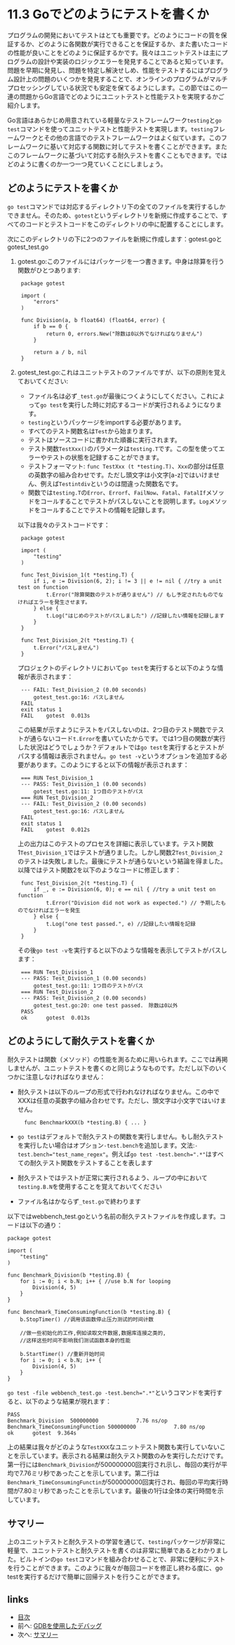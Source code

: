 # 11.3 Goでどのようにテストを書くか
プログラムの開発においてテストはとても重要です。どのようにコードの質を保証するか、どのように各関数が実行できることを保証するか、また書いたコードの性能が良いことをどのように保証するかです。我々はユニットテストは主にプログラムの設計や実装のロジックエラーを発見することであると知っています。問題を早期に発見し、問題を特定し解決せしめ、性能をテストするにはプログラム設計上の問題のいくつかを発見することで、オンラインのプログラムがマルチプロセッシングしている状況でも安定を保てるようにします。この節ではこの一連の問題からGo言語でどのようにユニットテストと性能テストを実現するかご紹介します。

Go言語はあらかじめ用意されている軽量なテストフレームワーク`testing`と`go test`コマンドを使ってユニットテストと性能テストを実現します。`testing`フレームワークとその他の言語でのテストフレームワークはよく似ています。このフレームワークに基いて対応する関数に対してテストを書くことができます。またこのフレームワークに基づいて対応する耐久テストを書くこともできます。ではどのように書くのか一つ一つ見ていくことにしましょう。

## どのようにテストを書くか
`go test`コマンドでは対応するディレクトリ下の全てのファイルを実行するしかできません。そのため、`gotest`というディレクトリを新規に作成することで、すべてのコードとテストコードをこのディレクトリの中に配置することにします。

次にこのディレクトリの下に2つのファイルを新規に作成します：gotest.goとgotest_test.go

1. gotest.go:このファイルにはパッケージを一つ書きます。中身は除算を行う関数がひとつあります:

		package gotest
		
		import (
			"errors"
		)
		
		func Division(a, b float64) (float64, error) {
			if b == 0 {
				return 0, errors.New("除数は0以外でなければなりません")
			}
		
			return a / b, nil
		}

2. gotest_test.go:これはユニットテストのファイルですが、以下の原則を覚えておいてください:

	- ファイル名は必ず`_test.go`が最後につくようにしてください。これによって`go test`を実行した時に対応するコードが実行されるようになります。
	- `testing`というパッケージをimportする必要があります。
	- すべてのテスト関数名は`Test`から始まります。
	- テストはソースコードに書かれた順番に実行されます。
	- テスト関数`TestXxx()`のパラメータは`testing.T`です。この型を使ってエラーやテストの状態を記録することができます。
	- テストフォーマット: `func TestXxx (t *testing.T)`、`Xxx`の部分は任意の英数字の組み合わせです。ただし頭文字は小文字[a-z]ではいけません、例えば`Testintdiv`というのは間違った関数名です。
	- 関数では`testing.T`の`Error`、`Errorf`、`FailNow`、`Fatal`、`FatalIf`メソッドをコールすることでテストがパスしないことを説明します。`Log`メソッドをコールすることでテストの情報を記録します。
	
	以下は我々のテストコードです：
	
		package gotest
		
		import (
			"testing"
		)
		
		func Test_Division_1(t *testing.T) {
			if i, e := Division(6, 2); i != 3 || e != nil { //try a unit test on function
				t.Error("除算関数のテストが通りません") // もし予定されたものでなければエラーを発生させます。
			} else {
				t.Log("はじめのテストがパスしました") //記録したい情報を記録します
			}
		}
		
		func Test_Division_2(t *testing.T) {
			t.Error("パスしません")
		}

	プロジェクトのディレクトリにおいて`go test`を実行すると以下のような情報が表示されます：

		--- FAIL: Test_Division_2 (0.00 seconds)
			gotest_test.go:16: パスしません
		FAIL
		exit status 1
		FAIL	gotest	0.013s
	この結果が示すようにテストをパスしないのは、2つ目のテスト関数でテストが通らないコード`t.Error`を書いていたからです。では1つ目の関数が実行した状況はどうでしょうか？デフォルトでは`go test`を実行するとテストがパスする情報は表示されません。`go test -v`というオプションを追加する必要があります。このようにすると以下の情報が表示されます：
	
		=== RUN Test_Division_1
		--- PASS: Test_Division_1 (0.00 seconds)
			gotest_test.go:11: 1つ目のテストがパス
		=== RUN Test_Division_2
		--- FAIL: Test_Division_2 (0.00 seconds)
			gotest_test.go:16: パスしません
		FAIL
		exit status 1
		FAIL	gotest	0.012s
	上の出力はこのテストのプロセスを詳細に表示しています。テスト関数1`Test_Division_1`ではテストが通りました。しかし関数2`Test_Division_2`のテストは失敗しました。最後にテストが通らないという結論を得ました。以降ではテスト関数2を以下のようなコードに修正します：
	
		func Test_Division_2(t *testing.T) {
			if _, e := Division(6, 0); e == nil { //try a unit test on function
				t.Error("Division did not work as expected.") // 予期したものでなければエラーを発生
			} else {
				t.Log("one test passed.", e) //記録したい情報を記録
			}
		}	
	その後`go test -v`を実行すると以下のような情報を表示してテストがパスします：
	
		=== RUN Test_Division_1
		--- PASS: Test_Division_1 (0.00 seconds)
			gotest_test.go:11: 1つ目のテストがパス
		=== RUN Test_Division_2
		--- PASS: Test_Division_2 (0.00 seconds)
			gotest_test.go:20: one test passed.　除数は0以外
		PASS
		ok  	gotest	0.013s

## どのようにして耐久テストを書くか
耐久テストは関数（メソッド）の性能を測るために用いられます。ここでは再掲しませんが、ユニットテストを書くのと同じようなものです。ただし以下のいくつかに注意しなければなりません：

- 耐久テストは以下のループの形式で行われなければなりません。この中でXXXは任意の英数字の組み合わせです。ただし、頭文字は小文字ではいけません。

		func BenchmarkXXX(b *testing.B) { ... }
		
- `go test`はデフォルトで耐久テストの関数を実行しません。もし耐久テストを実行したい場合はオプション`-test.bench`を追加します。文法:`-test.bench="test_name_regex"`。例えば`go test -test.bench=".*"`はすべての耐久テスト関数をテストすることを表します
- 耐久テストではテストが正常に実行されるよう、ループの中において`testing.B.N`を使用することを覚えておいてください
- ファイル名はかならず`_test.go`で終わります

以下ではwebbench_test.goという名前の耐久テストファイルを作成します。コードは以下の通り：

	package gotest
	
	import (
		"testing"
	)
	
	func Benchmark_Division(b *testing.B) {
		for i := 0; i < b.N; i++ { //use b.N for looping 
			Division(4, 5)
		}
	}
	
	func Benchmark_TimeConsumingFunction(b *testing.B) {
		b.StopTimer() //调用该函数停止压力测试的时间计数
	
		//做一些初始化的工作,例如读取文件数据,数据库连接之类的,
		//这样这些时间不影响我们测试函数本身的性能
	
		b.StartTimer() //重新开始时间
		for i := 0; i < b.N; i++ {
			Division(4, 5)
		}
	}


`go test -file webbench_test.go -test.bench=".*"`というコマンドを実行すると、以下のような結果が現れます：

	PASS
	Benchmark_Division	500000000	         7.76 ns/op
	Benchmark_TimeConsumingFunction	500000000	         7.80 ns/op
	ok  	gotest	9.364s	

上の結果は我々がどのような`TestXXX`なユニットテスト関数も実行していないことを示しています。表示される結果は耐久テスト関数のみを実行しただけです。第一行には`Benchmark_Division`が500000000回実行され示し、毎回の実行が平均で7.76ミリ秒であったことを示しています。第二行は`Benchmark_TimeConsumingFunctin`が500000000回実行され、毎回の平均実行時間が7.80ミリ秒であったことを示しています。最後の1行は全体の実行時間を示しています。

## サマリー　
上のユニットテストと耐久テストの学習を通じて、`testing`パッケージが非常に軽量で、ユニットテストと耐久テストを書くのは非常に簡単であるとわかりました。ビルトインの`go test`コマンドを組み合わせることで、非常に便利にテストを行うことができます。このように我々が毎回コードを修正し終わる度に、go testを実行するだけで簡単に回帰テストを行うことができます。


## links
   * [目次](<preface.md>)
   * 前へ: [GDBを使用したデバッグ](<11.2.md>)
   * 次へ: [サマリー](<11.4.md>)
